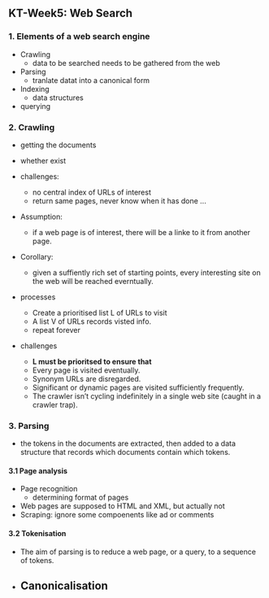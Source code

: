 ## KT-Week5: Web Search

### 1. Elements of a web search engine
+ Crawling
	- data to be searched needs to be gathered from the web
+ Parsing
	- tranlate datat into a canonical form
+ Indexing
	- data structures
+ querying

### 2. Crawling
+ getting the documents
+ whether exist

+ challenges:
	- no central index of URLs of interest
	- return same pages, never know when it has done ... 

+ Assumption:
	- if a web page is of interest, there will be a linke to it from another page.
+ Corollary:
	- given a suffiently rich set of starting points, every interesting site on the web will be reached everntually.
+ processes
	- Create a prioritised list L of URLs to visit 
	- A list V of URLs records visted info.
	- repeat forever
	
+ challenges
	- **L must be prioritsed to ensure that**
	- Every page is visited eventually.
	- Synonym URLs are disregarded.
	- Significant or dynamic pages are visited sufficiently frequently.
	- The crawler isn’t cycling indefinitely in a single web site (caught in a crawler trap).

### 3. Parsing
+ the tokens in the documents are extracted, then added to a data structure that records which documents contain which tokens.

#### 3.1 Page analysis
+ Page recognition
	- determining format of pages
+ Web pages are supposed to HTML and XML, but actually not
+ Scraping: ignore some compoenents like ad or comments

#### 3.2 Tokenisation
+ The aim of parsing is to reduce a web page, or a query, to a sequence of tokens.
+ Canonicalisation
	- 
